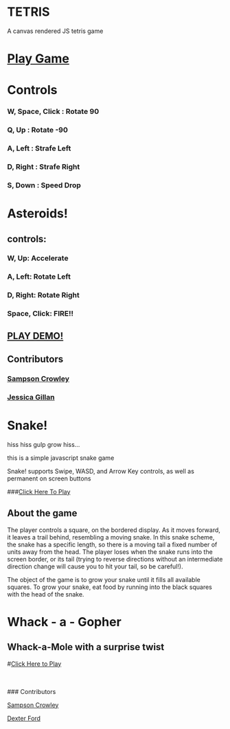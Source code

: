 TETRIS
=========
A canvas rendered JS tetris game

# [Play Game](https://htmlpreview.github.io/?https://github.com/SampsonCrowley/tetris/blob/master/index.html)

# Controls

### W, Space, Click : Rotate 90

### Q, Up : Rotate -90

### A, Left : Strafe Left

### D, Right : Strafe Right

### S, Down : Speed Drop


Asteroids!
=================
## controls:

### W, Up: Accelerate

### A, Left: Rotate Left

### D, Right: Rotate Right

### Space, Click: FIRE!!

## [PLAY DEMO!](https://htmlpreview.github.io/?https://github.com/SampsonCrowley/asteroids/blob/master/index.html)


## Contributors

### [Sampson Crowley](https://github.com/SampsonCrowley)

### [Jessica Gillan](https://github.com/JessicaGillan)



Snake!
==========================

hiss hiss gulp grow hiss...

this is a simple javascript snake game

Snake! supports Swipe, WASD, and Arrow Key controls, as well as permanent on screen buttons

###[Click Here To Play](https://htmlpreview.github.io/?https://github.com/SampsonCrowley/snake/blob/master/index.html)

## About the game

The player controls a square, on the bordered display. As it moves forward, it leaves a trail behind, resembling a moving snake. In this snake scheme, the snake has a specific length, so there is a moving tail a fixed number of units away from the head. The player loses when the snake runs into the screen border, or its tail (trying to reverse directions without an intermediate direction change will cause you to hit your tail, so be careful!).

The object of the game is to grow your snake until it fills all available squares.
To grow your snake, eat food by running into the black squares with the head of the snake.



Whack - a  - Gopher
======================

## Whack-a-Mole with a surprise twist

#[Click Here to Play](https://htmlpreview.github.io/?https://github.com/SampsonCrowley/whack-a-gopher/blob/master/index.html)

<br>
<br>
### Contributors

[Sampson Crowley](https://github.com/SampsonCrowley)

[Dexter Ford](https://github.com/dexterford77)
